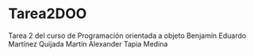 # Tarea2DOO
Tarea 2 del curso de Programación orientada a objeto
Benjamín Eduardo Martínez Quijada
Martín Alexander Tapia Medina 
